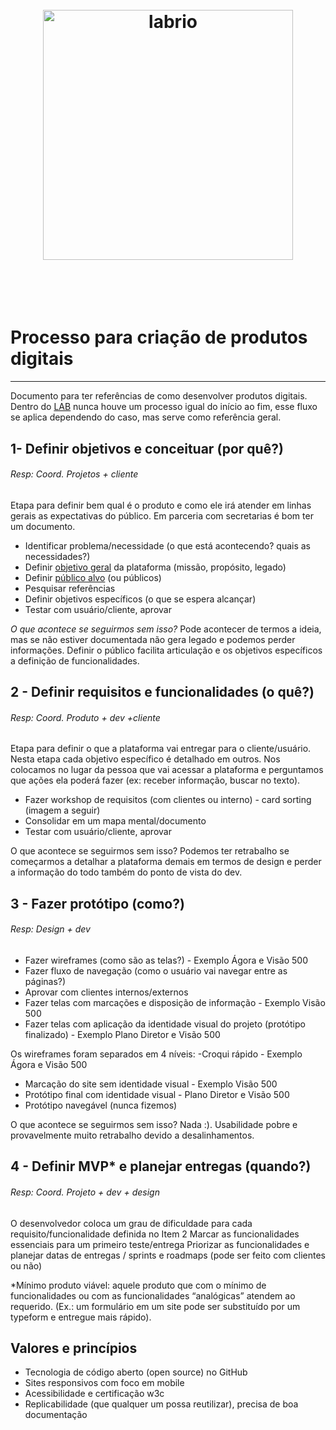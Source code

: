 <h1 align="center">
	<br>
	<a href="https://lab.rio"><img width="400" src="http://www.labrio.cc/assets/images/logo.png" alt="labrio"></a>
	<br>
	<br>
	<br>
</h1>

# Processo para criação de produtos digitais
---
Documento para ter referências de como desenvolver produtos digitais. Dentro do [LAB](https://lab.rio) nunca houve um processo igual do início ao fim, esse fluxo se aplica dependendo do caso, mas serve como referência geral.

## 1- Definir objetivos e conceituar (por quê?)
###### Resp: Coord. Projetos + cliente
Etapa para definir bem qual é o produto e como ele irá atender em linhas gerais as expectativas do público. Em parceria com secretarias é bom ter um documento.

- Identificar problema/necessidade (o que está acontecendo? quais as necessidades?) 
- Definir [objetivo geral](https://docs.google.com/document/d/1OBBSI0p9DQo5X8noMNlj09OMSKm-zBpjxAYz2Hu3fnA/edit#heading=h.gxh36o9xdz69) da plataforma (missão, propósito, legado)
- Definir [público alvo](http://ramonkayo.com/conceitos-e-metodos/o-que-e-mapa-de-empatia-e-para-que-serve) (ou públicos)
- Pesquisar referências
- Definir objetivos específicos (o que se espera alcançar)
- Testar com usuário/cliente, aprovar

*O que acontece se seguirmos sem isso?* Pode acontecer de termos a ideia, mas se não estiver documentada não gera legado e podemos perder informações. Definir o público facilita articulação e os objetivos específicos a definição de funcionalidades.


## 2 - Definir requisitos e funcionalidades (o quê?)
###### Resp: Coord. Produto + dev +cliente

Etapa para definir o que a plataforma vai entregar para o cliente/usuário. Nesta etapa cada objetivo específico é detalhado em outros. Nos colocamos no lugar da pessoa que vai acessar a plataforma e perguntamos que ações ela poderá fazer (ex: receber informação, buscar no texto).

- Fazer workshop de requisitos (com clientes ou interno) - card sorting (imagem a seguir)
- Consolidar em um mapa mental/documento
- Testar com usuário/cliente, aprovar



O que acontece se seguirmos sem isso? Podemos ter retrabalho se começarmos a detalhar a plataforma demais em termos de design e perder a informação do todo também do ponto de vista do dev.

## 3 - Fazer protótipo (como?)
###### Resp: Design + dev

- Fazer wireframes (como são as telas?) - Exemplo Ágora e Visão 500 
- Fazer fluxo de navegação (como o usuário vai navegar entre as páginas?)
- Aprovar com clientes internos/externos
- Fazer telas com marcações e disposição de informação - Exemplo Visão 500
- Fazer telas com aplicação da identidade visual do projeto (protótipo finalizado) - Exemplo Plano Diretor e Visão 500

Os wireframes foram separados em 4 níveis:
-Croqui rápido - Exemplo Ágora e Visão 500
- Marcação do site sem identidade visual - Exemplo Visão 500
- Protótipo final com identidade visual - Plano Diretor e Visão 500
- Protótipo navegável (nunca fizemos)

O que acontece se seguirmos sem isso? Nada :). Usabilidade pobre e provavelmente muito retrabalho devido a desalinhamentos. 

## 4 - Definir MVP* e planejar entregas (quando?)
###### Resp: Coord. Projeto + dev + design

O desenvolvedor coloca um grau de dificuldade para cada requisito/funcionalidade definida no Item 2
Marcar as funcionalidades essenciais para um primeiro teste/entrega
Priorizar as funcionalidades e planejar datas de entregas / sprints e roadmaps (pode ser feito com clientes ou não)

*Mínimo produto viável: aquele produto que com o mínimo de funcionalidades ou com as funcionalidades “analógicas” atendem ao requerido. (Ex.: um formulário em um site pode ser substituído por um typeform e entregue mais rápido).

##  Valores e princípios
- Tecnologia de código aberto (open source) no GitHub 
- Sites responsivos com foco em mobile
- Acessibilidade e certificação w3c
- Replicabilidade (que qualquer um possa reutilizar), precisa de boa documentação

